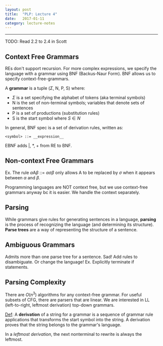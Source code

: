 ```yaml
---
layout: post
title:  "PLP: Lecture 4"
date:   2017-01-11
category: lecture-notes
---
```


<script type="text/javascript" async
  src="https://cdn.mathjax.org/mathjax/latest/MathJax.js?config=TeX-MML-AM_CHTML">
</script>

<script type="text/x-mathjax-config">
MathJax.Hub.Config({
  TeX: { equationNumbers: { autoNumber: "AMS" } },
  tex2jax: {inlineMath: [['$','$'], ['\\(','\\)']]}
});
</script>

---

TODO: Read 2.2 to 2.4 in Scott

## Context Free Grammars

REs don't support recursion. For more complex expressions, we specify the language with a grammar using BNF (Backus-Naur Form). BNF allows us to specify context-free-grammars. 

A **grammar** is a tuple ($\Sigma$, N, P, S) where: 

* $\Sigma$ is a set specifying the alphabet of tokens (aka terminal symbols)
* N is the set of non-terminal symbols; variables that denote sets of sentences
* P is a set of productions (substitution rules)
* S is the start symbol where $S \in N$

In general, BNF spec is a set of derivation rules, written as: 

	<symbol> ::= __expression__

EBNF adds \|, *, + from RE to BNF. 

## Non-context Free Grammars

Ex. The rule $\alpha$A$\beta$ ::= $\alpha\sigma\beta$ only allows A to be replaced by $\sigma$ when it appears between $\alpha$ and $\beta$. 

Programming languages are NOT context free, but we use context-free grammars anyway bc it is easier. We handle the context separately. 

## Parsing

While grammars give rules for generating sentences in a language, **parsing** is the process of recognizing the language (and determining its structure). **Parse trees** are a way of representing the structure of a sentence. 

## Ambiguous Grammars

Admits more than one parse tree for a sentence. Sad! Add rules to disambiguate. Or change the language! Ex. Explicitly terminate if statements. 

## Parsing Complexity

There are $O(n^3)$ algorithms for any context-free grammar. For useful subsets of CFG, there are parsers that are linear. We are interested in LL (left-to-right, leftmost derivation) top-down grammars. 

[Def](https://en.wikipedia.org/wiki/Context-free_grammar#Derivations_and_syntax_trees): A **derivation** of a string for a grammar is a sequence of grammar rule applications that transforms the start symbol into the string. A derivation proves that the string belongs to the grammar's language. 

In a *leftmost derivation*, the next nonterminal to rewrite is always the leftmost. 